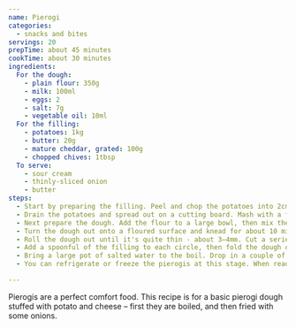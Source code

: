 ```yaml
---
name: Pierogi
categories:
  - snacks and bites
servings: 20
prepTime: about 45 minutes
cookTime: about 30 minutes
ingredients:
  For the dough:
    - plain flour: 350g
    - milk: 100ml
    - eggs: 2
    - salt: 7g
    - vegetable oil: 10ml
  For the filling:
    - potatoes: 1kg
    - butter: 20g
    - mature cheddar, grated: 100g
    - chopped chives: 1tbsp
  To serve:
    - sour cream
    - thinly-sliced onion
    - butter
steps:
  - Start by preparing the filling. Peel and chop the potatoes into 2cm cubes, then add to a pot of salted water. Bring to the boil and cook until they are tender – you should be able to break them apart with light pressure.
  - Drain the potatoes and spread out on a cutting board. Mash with a fork, then sprinkle over the grated cheese, butter, and chives. Mix until combined, being careful not to over-mix. Set aside.
  - Next prepare the dough. Add the flour to a large bowl, then mix the eggs and milk together until combined and pur on top. Add the oil and salt, then mix into a loose dough. Set aside for 10 minutes.
  - Turn the dough out onto a floured surface and knead for about 10 minutes until smooth and elastic.
  - Roll the dough out until it's quite thin - about 3–4mm. Cut a series of small circles (about 5cm diameter) using whatever you have to hand – a cookie cutter, small bowl, or anything else. When you're done, combine the scraps, roll them out again, and keep cutting until you've used up all of the dough.
  - Add a spoonful of the filling to each circle, then fold the dough over, flatten into a pierogi shape, and crimp the edges with a fork. Repeat until you've prepared all of the pierogis.
  - Bring a large pot of salted water to the boil. Drop in a couple of pierogis at a time and allow them to cook. They will float to the top – once they start to float, leave them to cook for two minutes then remove them to a slotted spoon. Repeat until they're all done.
  - You can refrigerate or freeze the pierogis at this stage. When ready to serve, place a large skillet over a medium heat with some butter and thinly-sliced onions. Cook for about 10 minutes until the onions and sticky and brown. Add the pierogis and turn occasionally until lightly browned, then serve with the onions and a generous dollop of sour cream.

---
```


Pierogis are a perfect comfort food. This recipe is for a basic pierogi dough stuffed with potato and cheese – first they are boiled, and then fried with some onions.
